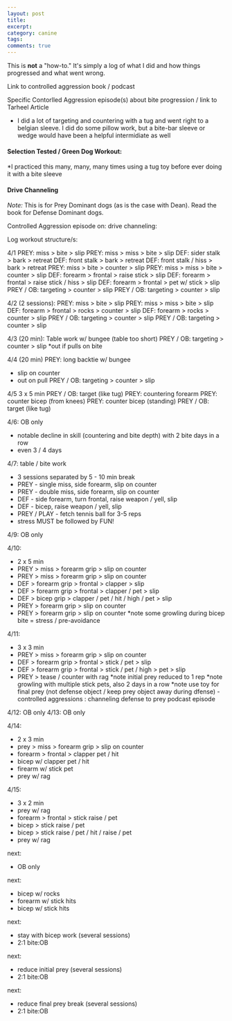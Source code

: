 ```yaml
---
layout: post
title:
excerpt:
category: canine
tags:
comments: true
---
```


This is **not** a "how-to."  It's simply a log of what I did and how things progressed and what went wrong.

Link to controlled aggression book / podcast

Specific Contorlled Aggression episode(s) about bite progression / link to Tarheel Article

 - I did a lot of targeting and countering with a tug and went right to a belgian sleeve.  I did do some pillow work, but a bite-bar sleeve or wedge would have been a helpful intermidiate as well

#### Selection Tested / Green Dog Workout:

*I practiced this many, many, many times using a tug toy before ever doing it with a bite sleeve


#### Drive Channeling

*Note:* This is for Prey Dominant dogs (as is the case with Dean).  Read the book for Defense Dominant dogs.

Controlled Aggression episode on: drive channeling:

Log workout structure/s:

4/1
PREY: miss > bite > slip
PREY: miss > miss > bite > slip
DEF:  sider stalk > bark > retreat
DEF: front stalk > bark > retreat
DEF: front stalk / hiss > bark > retreat
PREY: miss > bite > counter > slip
PREY: miss > miss > bite > counter > slip
DEF: forearm > frontal > raise stick > slip
DEF: forearm > frontal > raise stick / hiss > slip
DEF: forearm > frontal > pet w/ stick > slip
PREY / OB: targeting > counter > slip
PREY / OB: targeting > counter > slip

4/2 (2 sessions):
PREY: miss > bite > slip
PREY: miss > miss > bite > slip
DEF: forearm > frontal > rocks > counter > slip
DEF: forearm > rocks > counter > slip
PREY / OB: targeting > counter > slip
PREY / OB: targeting > counter > slip

4/3 (20 min):
Table work w/ bungee (table too short)
PREY / OB: targeting > counter > slip
*out if pulls on bite

4/4 (20 min)
PREY: long backtie w/ bungee
* slip on counter
* out on pull
PREY / OB: targeting > counter > slip

4/5 3 x 5 min
PREY / OB: target (like tug)
PREY:  countering forearm
PREY: counter bicep (from knees)
PREY:  counter bicep (standing)
PREY / OB: target (like tug)

4/6: OB only
- notable decline in skill (countering and bite depth) with 2 bite days in a row
- even 3 / 4 days

4/7: table / bite work
- 3 sessions separated by 5 - 10 min break
- PREY - single miss, side forearm, slip on counter
- PREY - double miss, side forearm, slip on counter
- DEF - side forearm, turn frontal, raise weapon / yell, slip
- DEF - bicep, raise weapon / yell, slip
- PREY / PLAY - fetch tennis ball for 3-5 reps
- stress MUST be followed by FUN!

4/9: OB only

4/10: 
- 2 x 5 min
- PREY > miss > forearm grip > slip on counter
- PREY > miss > forearm grip > slip on counter
- DEF > forearm grip > frontal > clapper > slip
- DEF > forearm grip > frontal > clapper / pet > slip
- DEF > bicep grip > clapper / pet / hit / high / pet > slip
- PREY > forearm grip > slip on counter
- PREY > forearm grip > slip on counter
*note some growling during bicep bite = stress / pre-avoidance

4/11:
- 3 x 3 min
- PREY > miss > forearm grip > slip on counter
- DEF > forearm grip > frontal > stick / pet > slip
- DEF > forearm grip > frontal > stick / pet / high > pet > slip
- PREY > tease / counter with rag
*note initial prey reduced to 1 rep
*note growling with multiple stick pets, also 2 days in a row
*note use toy for final prey (not defense object / keep prey object away during dfense) - controlled aggressions : channeling defense to prey podcast episode

4/12: OB only
4/13: OB only

4/14:
- 2 x 3 min
- prey > miss > forearm grip > slip on counter
- forearm > frontal > clapper pet / hit
- bicep w/ clapper pet / hit
- firearm w/ stick pet
- prey w/ rag

4/15:
- 3 x 2 min
- prey w/ rag
- forearm > frontal > stick raise / pet
- bicep > stick raise / pet
- bicep > stick raise / pet / hit / raise / pet
- prey w/ rag

next:
- OB only

next:
- bicep w/ rocks
- forearm w/ stick hits
- bicep w/ stick hits

next:
- stay with bicep work (several sessions)
- 2:1 bite:OB

next:
- reduce initial prey (several sessions)
- 2:1 bite:OB

next:
- reduce final prey break (several sessions)
- 2:1 bite:OB